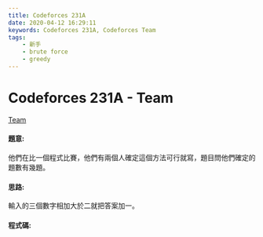 ```yaml
---
title: Codeforces 231A
date: 2020-04-12 16:29:11
keywords: Codeforces 231A, Codeforces Team
tags:
    - 新手
    - brute force
    - greedy
---
```

# Codeforces 231A - Team
[Team](https://codeforces.com/contest/231/problem/A)


#### 題意:
他們在比一個程式比賽，他們有兩個人確定這個方法可行就寫，題目問他們確定的題數有幾題。
<!-- more -->
#### 思路:
輸入的三個數字相加大於二就把答案加一。

#### 程式碼:
<script src="https://gist.github.com/Daviswww/21ecb8dcb8d98908af0bb155b7063813.js"></script>